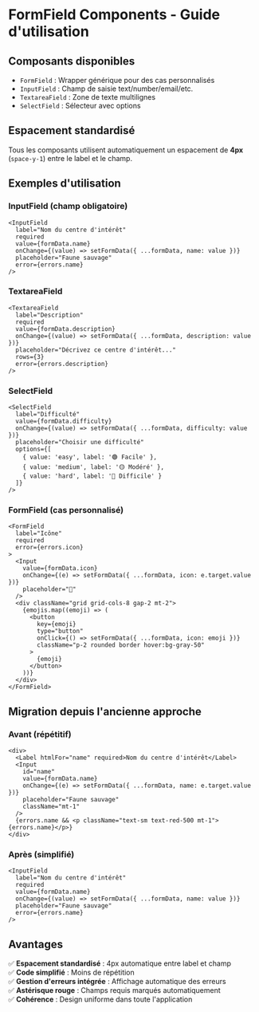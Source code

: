 # FormField Components - Guide d'utilisation

## Composants disponibles

- `FormField` : Wrapper générique pour des cas personnalisés
- `InputField` : Champ de saisie text/number/email/etc.
- `TextareaField` : Zone de texte multilignes
- `SelectField` : Sélecteur avec options

## Espacement standardisé

Tous les composants utilisent automatiquement un espacement de **4px** (`space-y-1`) entre le label et le champ.

## Exemples d'utilisation

### InputField (champ obligatoire)
```tsx
<InputField
  label="Nom du centre d'intérêt"
  required
  value={formData.name}
  onChange={(value) => setFormData({ ...formData, name: value })}
  placeholder="Faune sauvage"
  error={errors.name}
/>
```

### TextareaField
```tsx
<TextareaField
  label="Description"
  required
  value={formData.description}
  onChange={(value) => setFormData({ ...formData, description: value })}
  placeholder="Décrivez ce centre d'intérêt..."
  rows={3}
  error={errors.description}
/>
```

### SelectField
```tsx
<SelectField
  label="Difficulté"
  value={formData.difficulty}
  onChange={(value) => setFormData({ ...formData, difficulty: value })}
  placeholder="Choisir une difficulté"
  options={[
    { value: 'easy', label: '🟢 Facile' },
    { value: 'medium', label: '🟡 Modéré' },
    { value: 'hard', label: '🔴 Difficile' }
  ]}
/>
```

### FormField (cas personnalisé)
```tsx
<FormField
  label="Icône"
  required
  error={errors.icon}
>
  <Input
    value={formData.icon}
    onChange={(e) => setFormData({ ...formData, icon: e.target.value })}
    placeholder="🦎"
  />
  <div className="grid grid-cols-8 gap-2 mt-2">
    {emojis.map((emoji) => (
      <button
        key={emoji}
        type="button"
        onClick={() => setFormData({ ...formData, icon: emoji })}
        className="p-2 rounded border hover:bg-gray-50"
      >
        {emoji}
      </button>
    ))}
  </div>
</FormField>
```

## Migration depuis l'ancienne approche

### Avant (répétitif)
```tsx
<div>
  <Label htmlFor="name" required>Nom du centre d'intérêt</Label>
  <Input
    id="name"
    value={formData.name}
    onChange={(e) => setFormData({ ...formData, name: e.target.value })}
    placeholder="Faune sauvage"
    className="mt-1"
  />
  {errors.name && <p className="text-sm text-red-500 mt-1">{errors.name}</p>}
</div>
```

### Après (simplifié)
```tsx
<InputField
  label="Nom du centre d'intérêt"
  required
  value={formData.name}
  onChange={(value) => setFormData({ ...formData, name: value })}
  placeholder="Faune sauvage"
  error={errors.name}
/>
```

## Avantages

✅ **Espacement standardisé** : 4px automatique entre label et champ  
✅ **Code simplifié** : Moins de répétition  
✅ **Gestion d'erreurs intégrée** : Affichage automatique des erreurs  
✅ **Astérisque rouge** : Champs requis marqués automatiquement  
✅ **Cohérence** : Design uniforme dans toute l'application  